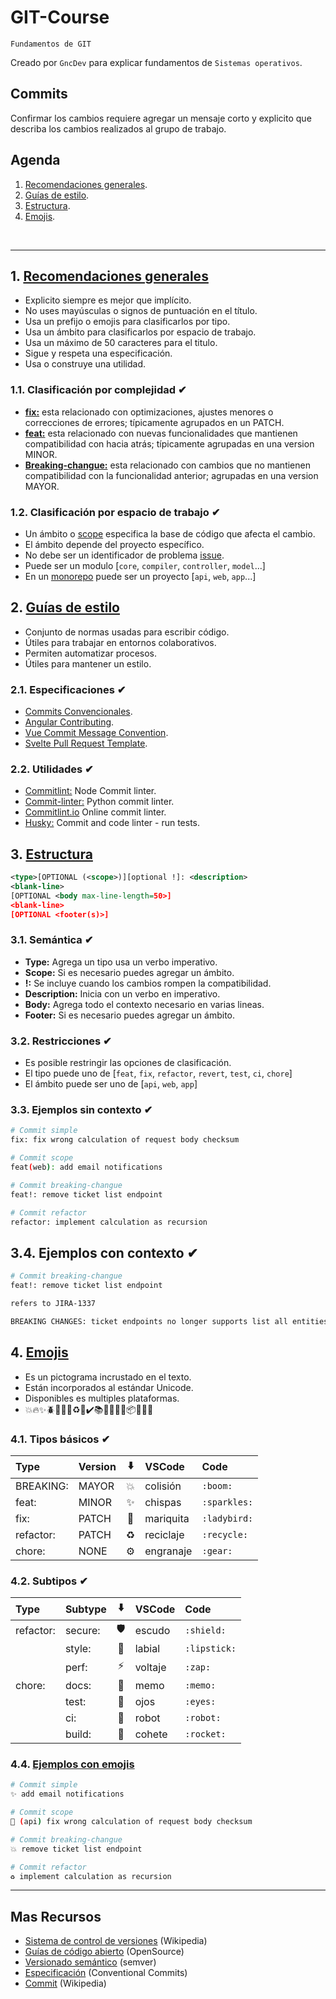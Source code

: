 # GIT-Course
<p><code>Fundamentos de GIT</code></p>
<p>Creado por <code>GncDev</code> para explicar fundamentos de <code>Sistemas operativos</code>.</p>

## Commits
Confirmar los cambios requiere agregar un mensaje corto y explicito que describa los cambios realizados al grupo de trabajo.

## Agenda
1. [Recomendaciones generales](#1-recomendaciones-generales).
1. [Guías de estilo](#2-guías-de-estilo).
1. [Estructura](#3-estructura).
1. [Emojis](#4-emojis).

<br>

---
## 1. [Recomendaciones generales](#agenda)
* Explicito siempre es mejor que implícito.
* No uses mayúsculas o signos de puntuación en el título.
* Usa un prefijo o emojis para clasificarlos por tipo.
* Usa un ámbito para clasificarlos por espacio de trabajo.
* Usa un máximo de 50 caracteres para el titulo.
* Sigue y respeta una especificación.
* Usa o construye una utilidad. 

### 1.1. Clasificación por complejidad ✔
* [__fix:__][11_1] esta relacionado con optimizaciones, ajustes menores o correcciones de errores; típicamente agrupados en un PATCH.
* [__feat:__][11_1] esta relacionado con nuevas funcionalidades que mantienen compatibilidad con hacia atrás; típicamente agrupadas en una version MINOR.
* [__Breaking-changue:__][11_1] esta relacionado con cambios que no mantienen compatibilidad con la funcionalidad anterior; agrupadas en una version MAYOR.

[11_1]:https://semver.org/lang/es/

### 1.2. Clasificación por espacio de trabajo ✔
* Un ámbito o [scope][12_1] especifica la base de código que afecta el cambio.
* El ámbito depende del proyecto específico.
* No debe ser un identificador de problema [issue][12_2].
* Puede ser un modulo [`core`, `compiler`, `controller`, `model`...]
* En un [monorepo][12_3] puede ser un proyecto [`api`, `web`, `app`...]

[12_1]:https://en.wikipedia.org/wiki/Scope_(computer_science)/
[12_2]:https://docs.github.com/es/issues/tracking-your-work-with-issues/about-issues
[12_3]:https://www.atlassian.com/git/tutorials/monorepos

## 2. [Guías de estilo](#agenda)
* Conjunto de normas usadas para escribir código.
* Útiles para trabajar en entornos colaborativos.
* Permiten automatizar procesos.
* Útiles para mantener un estilo.

### 2.1. Especificaciones ✔
* [Commits Convencionales][21_1].
* [Angular Contributing][21_2].
* [Vue Commit Message Convention][21_3].
* [Svelte Pull Request Template][21_4].

[21_1]:https://www.conventionalcommits.org/es/v1.0.0/
[21_2]:https://github.com/angular/angular/blob/22b96b9/CONTRIBUTING.md#-commit-message-guidelines
[21_3]:https://github.com/vuejs/core/blob/main/.github/commit-convention.md
[21_4]:https://github.com/sveltejs/svelte/blob/main/.github/PULL_REQUEST_TEMPLATE.md

### 2.2. Utilidades ✔
* [Commitlint:][22_1] Node Commit linter.
* [Commit-linter:][22_2] Python commit linter.
* [Commitlint.io][22_3] Online commit linter.
* [Husky:][22_4] Commit and code linter - run tests.

[22_1]:https://commitlint.js.org/
[22_2]:https://pypi.org/project/commit-linter/
[22_3]:https://commitlint.io/
[22_4]:https://typicode.github.io/husky/


## 3. [Estructura](#agenda)

```xml
<type>[OPTIONAL (<scope>)][optional !]: <description>
<blank-line>
[OPTIONAL <body max-line-length=50>]
<blank-line>
[OPTIONAL <footer(s)>]
```

### 3.1. Semántica ✔
* __Type:__ Agrega un tipo usa un verbo imperativo.
* __Scope:__ Si es necesario puedes agregar un ámbito.
* __!:__ Se incluye cuando los cambios rompen la compatibilidad.
* __Description:__ Inicia con un verbo en imperativo.
* __Body:__ Agrega todo el contexto necesario en varias lineas.
* __Footer:__ Si es necesario puedes agregar un ámbito.


### 3.2. Restricciones ✔
* Es posible restringir las opciones de clasificación.
* El tipo puede uno de [`feat`, `fix`, `refactor`, `revert`, `test`, `ci`, `chore`]
* El ámbito puede ser uno de [`api`, `web`, `app`]

### 3.3. Ejemplos sin contexto ✔
```sh
# Commit simple
fix: fix wrong calculation of request body checksum
```
```sh
# Commit scope
feat(web): add email notifications
```
```sh
# Commit breaking-changue
feat!: remove ticket list endpoint
```
```sh
# Commit refactor
refactor: implement calculation as recursion
```

## 3.4. Ejemplos con contexto ✔
```sh
# Commit breaking-changue
feat!: remove ticket list endpoint

refers to JIRA-1337

BREAKING CHANGES: ticket endpoints no longer supports list all entities.
```

## 4. [Emojis](#agenda)
* Es un pictograma incrustado en el texto.
* Están incorporados al estándar Unicode.
* Disponibles es multiples plataformas.
* 💥🔥✨🪲🐛🐞🔨♻️🚨✔️📚📖🔧💎🚀📦🎉🔙🔀


### 4.1. Tipos básicos ✔
| Type      | Version | ⬇️ | VSCode    | Code         |
|:----------|:--------|:--:|:----------|:-------------|
| BREAKING: | MAYOR   | 💥 | colisión  | `:boom:`     |
| feat:     | MINOR   | ✨ | chispas   | `:sparkles:` |
| fix:      | PATCH   | 🐞 | mariquita | `:ladybird:` |
| refactor: | PATCH   | ♻️ | reciclaje | `:recycle:`  |
| chore:    | NONE    | ⚙️ | engranaje | `:gear:`     |


### 4.2. Subtipos ✔
|  Type     | Subtype | ⬇️ | VSCode  | Code         |
|:----------|:--------|:--:|:--------|:-------------|
| refactor: | secure: | 🛡️ | escudo  | `:shield:`   |
|		    | style:  | 💄 | labial  | `:lipstick:` |
|           | perf:   | ⚡ | voltaje | `:zap:`      |
| chore:    | docs:   | 📝 | memo    | `:memo:`     |
|           | test:   | 👀 | ojos    | `:eyes:`     |
|           | ci:     | 🤖 | robot   | `:robot:`    |
|           | build:  | 🚀 | cohete  | `:rocket:`   |


### 4.4. [Ejemplos con emojis](#agenda)
```sh
# Commit simple
✨ add email notifications
```
```sh
# Commit scope
🐞 (api) fix wrong calculation of request body checksum
```
```sh
# Commit breaking-changue
💥 remove ticket list endpoint
```
```sh
# Commit refactor
♻️ implement calculation as recursion
```


---
## Mas Recursos
- [Sistema de control de versiones](https://es.wikipedia.org/wiki/Control_de_versiones) (Wikipedia)
- [Guías de código abierto](https://opensource.guide/es/) (OpenSource)
- [Versionado semántico](https://semver.org/lang/es/) (semver)
- [Especificación](https://www.conventionalcommits.org/es/v1.0.0/#especificación) (Conventional Commits)
- [Commit](https://en.wikipedia.org/wiki/Commit_(version_control)) (Wikipedia)
